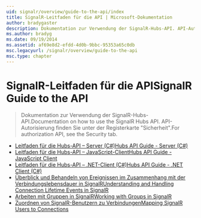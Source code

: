 ```yaml
---
uid: signalr/overview/guide-to-the-api/index
title: SignalR-Leitfaden für die API | Microsoft-Dokumentation
author: bradygaster
description: Dokumentation zur Verwendung der SignalR-Hubs-API. API-Autorisierung finden Sie unter der Registerkarte "Sicherheit".
ms.author: bradyg
ms.date: 09/19/2014
ms.assetid: af69e8d2-efdd-4d0b-9bbc-95353a65c0db
msc.legacyurl: /signalr/overview/guide-to-the-api
msc.type: chapter
---
```

<a name="signalr-guide-to-the-api"></a><span data-ttu-id="2b487-104">SignalR-Leitfaden für die API</span><span class="sxs-lookup"><span data-stu-id="2b487-104">SignalR Guide to the API</span></span>
====================
> <span data-ttu-id="2b487-105">Dokumentation zur Verwendung der SignalR-Hubs-API.</span><span class="sxs-lookup"><span data-stu-id="2b487-105">Documentation on how to use the SignalR Hubs API.</span></span> <span data-ttu-id="2b487-106">API-Autorisierung finden Sie unter der Registerkarte "Sicherheit".</span><span class="sxs-lookup"><span data-stu-id="2b487-106">For authorization API, see the Security tab.</span></span>


- [<span data-ttu-id="2b487-107">Leitfaden für die Hubs-API – Server (C#)</span><span class="sxs-lookup"><span data-stu-id="2b487-107">Hubs API Guide - Server (C#)</span></span>](hubs-api-guide-server.md)
- [<span data-ttu-id="2b487-108">Leitfaden für die Hubs-API – JavaScript-Client</span><span class="sxs-lookup"><span data-stu-id="2b487-108">Hubs API Guide - JavaScript Client</span></span>](hubs-api-guide-javascript-client.md)
- [<span data-ttu-id="2b487-109">Leitfaden für die Hubs-API – .NET-Client (C#)</span><span class="sxs-lookup"><span data-stu-id="2b487-109">Hubs API Guide - .NET Client (C#)</span></span>](hubs-api-guide-net-client.md)
- [<span data-ttu-id="2b487-110">Überblick und Behandeln von Ereignissen im Zusammenhang mit der Verbindungslebensdauer in SignalR</span><span class="sxs-lookup"><span data-stu-id="2b487-110">Understanding and Handling Connection Lifetime Events in SignalR</span></span>](handling-connection-lifetime-events.md)
- [<span data-ttu-id="2b487-111">Arbeiten mit Gruppen in SignalR</span><span class="sxs-lookup"><span data-stu-id="2b487-111">Working with Groups in SignalR</span></span>](working-with-groups.md)
- [<span data-ttu-id="2b487-112">Zuordnen von SignalR-Benutzern zu Verbindungen</span><span class="sxs-lookup"><span data-stu-id="2b487-112">Mapping SignalR Users to Connections</span></span>](mapping-users-to-connections.md)
